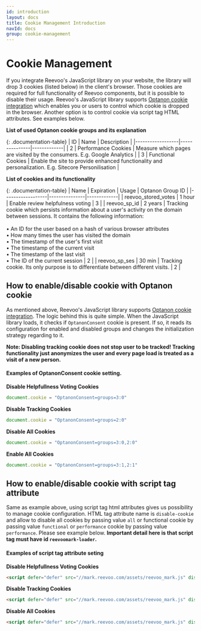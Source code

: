 ```yaml
---
id: introduction
layout: docs
title: Cookie Management Introduction
navId: docs
group: cookie-management
---
```


# Cookie Management

If you integrate Reevoo's JavaScript library on your website, the library will drop 3 cookies (listed below) in the client's browser.
Those cookies are required for full functionality of Reevoo components, but it is possible to disable their usage.
Reevoo's JavaScript library supports [Optanon cookie integration](https://www.cookielaw.org/) which enables you or users to control which
cookie is dropped in the browser.
Another option is to control cookie via script tag HTML attributes. See examples below.

**List of used Optanon cookie groups and its explanation**

{: .documentation-table}
| ID | Name  | Description |
|------------------|---------------|-------------|
| 2 | Performance Cookies | Measure which pages are visited by the consumers. E.g. Google Analytics |
| 3 | Functional Cookies | Enable the site to provide enhanced functionality and personalization. E.g. Sitecore Personilisation |


**List of cookies and its functionality**

{: .documentation-table}
| Name | Expiration | Usage | Optanon Group ID |
|------------------|---------------|-------------|
| reevoo_stored_votes | 1&nbsp;hour | Enable review helpfulness voting | 3 |
| reevoo_sp_id | 2&nbsp;years | Tracking cookie which persists information about a user's activity on the domain between sessions. It contains the following information: <br/> <br/> &bull; An ID for the user based on a hash of various browser attributes <br/> &bull; How many times the user has visited the domain <br/> &bull; The timestamp of the user's first visit <br/> &bull; The timestamp of the current visit <br/> &bull; The timestamp of the last visit <br/> &bull; The ID of the current session | 2 |
| reevoo_sp_ses | 30&nbsp;min | Tracking cookie. Its only purpose is to differentiate between different visits. | 2 |


## How to enable/disable cookie with Optanon cookie

As mentioned above, Reevoo's JavaScript library supports [Optanon cookie integration](https://www.cookielaw.org/).
The logic behind this is quite simple. When the JavaScript library loads, it checks if `OptanonConsent` cookie is present. If so, it reads its configuration for enabled and disabled groups and changes the initialization strategy regarding to it.

**Note: Disabling tracking cookie does not stop user to be tracked! Tracking functionality just anonymizes the user and every page load is treated as a visit of a new person.**


#### Examples of OptanonConsent cookie setting.

**Disable Helpfullness Voting Cookies**
```javascript
document.cookie = "OptanonConsent=groups=3:0"
```

**Disable Tracking Cookies**
```javascript
document.cookie = "OptanonConsent=groups=2:0"
```

**Disable All Cookies**
```javascript
document.cookie = "OptanonConsent=groups=3:0,2:0"
```

**Enable All Cookies**
```javascript
document.cookie = "OptanonConsent=groups=3:1,2:1"
```

## How to enable/disable cookie with script tag attribute

Same as example above, using script tag html attributes gives us possibility to manage cookie configuration. HTML tag attribute name is `disable-cookie` and allow to disable all cookies by passing value `all` or functional cookie by passing value `functional`  or `performance` cookie by passing value `performance`. Please see example below. **Important detail here is that script tag must have id  `reevoomark-loader`.**


#### Examples of script tag attribute seting

**Disable Helpfullness Voting Cookies**
```html
<script defer="defer" src="//mark.reevoo.com/assets/reevoo_mark.js" disable-cookie="functional" id="reevoomark-loader" type="text/javascript"></script>
```

**Disable Tracking Cookies**
```html
<script defer="defer" src="//mark.reevoo.com/assets/reevoo_mark.js" disable-cookie="performance" id="reevoomark-loader" type="text/javascript"></script>
```

**Disable All Cookies**
```html
<script defer="defer" src="//mark.reevoo.com/assets/reevoo_mark.js" disable-cookie="all" id="reevoomark-loader" type="text/javascript"></script>
```
